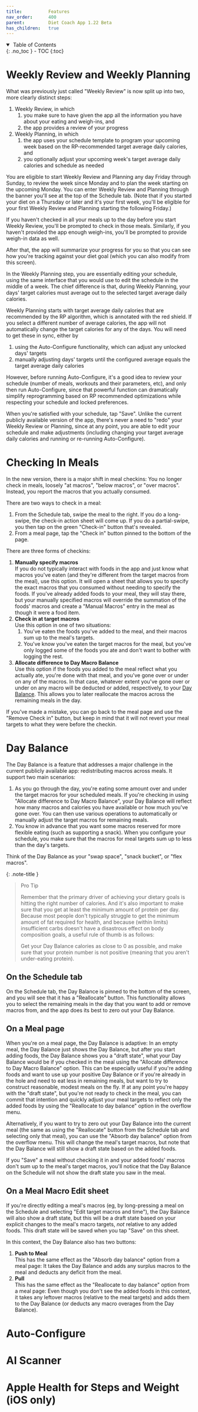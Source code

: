 ```yaml
---
title:          Features
nav_order:      400
parent:         Diet Coach App 1.22 Beta
has_children:   true
---
```


<details open markdown="block">
  <summary>
    &nbsp;Table of Contents
  </summary>
{: .no_toc }
- TOC
{:toc}
</details>

# Weekly Review and Weekly Planning

What was previously just called "Weekly Review" is now split up into two, more clearly distinct steps:
1. Weekly Review, in which
    1. you make sure to have given the app all the information you have about your eating and weigh-ins, and
    2. the app provides a review of your progress
2. Weekly Planning, in which 
    1. the app uses your schedule template to program your upcoming week based on the RP-recommended target average daily calories, and
    2. you optionally adjust your upcoming week's target average daily calories and schedule as needed

You are eligible to start Weekly Review and Planning any day Friday through Sunday, to review the week since Monday and to plan the week starting on the upcoming Monday. You can enter Weekly Review and Planning through the banner you'll see at the top of the Schedule tab. (Note that if you started your diet on a Thursday or later and it's your first week, you'll be eligible for your first Weekly Review and Planning starting the following Friday.)

If you haven't checked in all your meals up to the day before you start Weekly Review, you'll be prompted to check in those meals. Similarly, if you haven't provided the app enough weigh-ins, you'll be prompted to provide weigh-in data as well.

After that, the app will summarize your progress for you so that you can see how you're tracking against your diet goal (which you can also modify from this screen).

In the Weekly Planning step, you are essentially editing your schedule, using the same interface that you would use to edit the schedule in the middle of a week. The chief difference is that, during Weekly Planning, your days' target calories must average out to the selected target average daily calories.

Weekly Planning starts with target average daily calories that are recommended by the RP algorithm, which is annotated with the red shield. If you select a different number of average calories, the app will not automatically change the target calories for any of the days. You will need to get these in sync, either by
1. using the Auto-Configure functionality, which can adjust any unlocked days' targets
2. manually adjusting days' targets until the configured average equals the target average daily calories

However, before running Auto-Configure, it's a good idea to review your schedule (number of meals, workouts and their parameters, etc), and only then run Auto-Configure, since that powerful function can dramatically simplify reprogramming based on RP recommended optimizations while respecting your schedule and locked preferences.

When you're satisfied with your schedule, tap "Save". Unlike the current publicly available version of the app, there's never a need to "redo" your Weekly Review or Planning, since at any point, you are able to edit your schedule and make adjustments (including changing your target average daily calories and running or re-running Auto-Configure).

# Checking In Meals

In the new version, there is a major shift in meal checkins: You no longer check in meals, loosely "at macros", "below macros", or "over macros". Instead, you report the macros that you actually consumed.

There are two ways to check in a meal:
1. From the Schedule tab, swipe the meal to the right. If you do a long-swipe, the check-in action sheet will come up. If you do a partial-swipe, you then tap on the green "Check-in" button that's revealed.
2. From a meal page, tap the "Check in" button pinned to the bottom of the page.

There are three forms of checkins:
1. **Manually specify macros**<br />
    If you do not typically interact with foods in the app and just know what macros you've eaten (and they're different from the target macros from the meal), use this option. It will open a sheet that allows you to specify the exact macros that you consumed without needing to specify the foods. If you've already added foods to your meal, they will stay there, but your manually specified macros will override the summation of the foods' macros and create a "Manual Macros" entry in the meal as though it were a food item.
2. **Check in at target macros**<br />
    Use this option in one of two situations:
    1. You've eaten the foods you've added to the meal, and their macros sum up to the meal's targets.
    2. You've know you've eaten the target macros for the meal, but you've only logged some of the foods you ate and don't want to bother with logging the rest.
3. **Allocate difference to Day Macro Balance**<br />
    Use this option if the foods you added to the meal reflect what you actually ate, you're done with that meal, and you've gone over or under on any of the macros. In that case, whatever extent you've gone over or under on any macro will be deducted or added, respectively, to your [Day Balance](/diet/features/#day-balance). This allows you to later reallocate the macros across the remaining meals in the day.

If you've made a mistake, you can go back to the meal page and use the "Remove Check in" button, but keep in mind that it will not revert your meal targets to what they were before the checkin.

# Day Balance

The Day Balance is a feature that addresses a major challenge in the current publicly available app: redistributing macros across meals. It support two main scenarios:
1. As you go through the day, you're eating some amount over and under the target macros for your scheduled meals. If you're checking in using "Allocate difference to Day Macro Balance", your Day Balance will reflect how many macros and calories you have available or how much you've gone over. You can then use various operations to automatically or manually adjust the target macros for remaining meals.
2. You know in advance that you want some macros reserved for more flexible eating (such as supporting a snack). When you configure your schedule, you make sure that the macros for meal targets sum up to less than the day's targets.

Think of the Day Balance as your "swap space", "snack bucket", or "flex macros".

{: .note-title }
> Pro Tip
> 
> Remember that the primary driver of achieving your dietary goals is hitting the right number of calories. And it's also important to make sure that you get at least the minimum amount of protein per day. Because most people don't typically struggle to get the minimum amount of fat required for health, and because (within limits) insufficient carbs doesn't have a disastrous effect on body composition goals, a useful rule of thumb is as follows:
> 
> Get your Day Balance calories as close to 0 as possible, and make sure that your protein number is not positive (meaning that you aren't under-eating protein).

## On the Schedule tab
On the Schedule tab, the Day Balance is pinned to the bottom of the screen, and you will see that it has a "Reallocate" button. This functionality allows you to select the remaining meals in the day that you want to add or remove macros from, and the app does its best to zero out your Day Balance.

## On a Meal page
When you're on a meal page, the Day Balance is adaptive: In an empty meal, the Day Balance just shows the Day Balance, but after you start adding foods, the Day Balance shows you a "draft state", what your Day Balance would be if you checked in the meal using the "Allocate difference to Day Macro Balance" option. This can be especially useful if you're adding foods and want to use up your positive Day Balance or if you're already in the hole and need to eat less in remaining meals, but want to try to construct reasonable, modest meals on the fly. If at any point you're happy with the "draft state", but you're not ready to check in the meal, you can commit that intention and quickly adjust your meal targets to reflect only the added foods by using the "Reallocate to day balance" option in the overflow menu.

Alternatively, if you want to try to zero out your Day Balance into the current meal (the same as using the "Reallocate" button from the Schedule tab and selecting only that meal), you can use the "Absorb day balance" option from the overflow menu. This will change the meal's target macros, but note that the Day Balance will still show a draft state based on the added foods.

If you "Save" a meal without checking it in and your added foods' macros don't sum up to the meal's target macros, you'll notice that the Day Balance on the Schedule will not show the draft state you saw in the meal.

## On a Meal Macro Edit sheet
If you're directly editing a meal's macros (eg, by long-pressing a meal on the Schedule and selecting "Edit target macros and time"), the Day Balance will also show a draft state, but this will be a draft state based on your explicit changes to the meal's macro targets, _not_ relative to any added foods. This draft state will be saved when you tap "Save" on this sheet.

In this context, the Day Balance also has two buttons:
1. **Push to Meal**<br />
    This has the same effect as the "Absorb day balance" option from a meal page: It takes the Day Balance and adds any surplus macros to the meal and deducts any deficit from the meal.
2. **Pull**<br />
    This has the same effect as the "Reallocate to day balance" option from a meal page: Even though you don't see the added foods in this context, it takes any leftover macros (relative to the meal targets) and adds them to the Day Balance (or deducts any macro overages from the Day Balance).

# Auto-Configure

# AI Scanner

# Apple Health for Steps and Weight (iOS only)